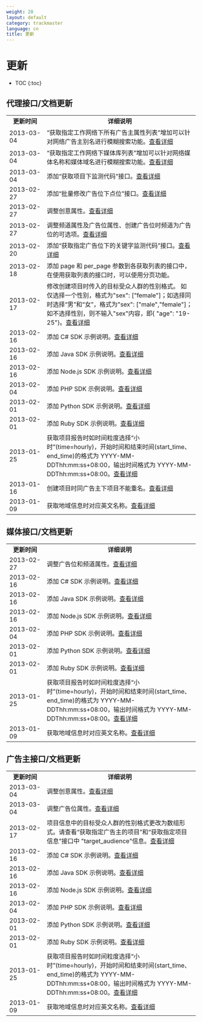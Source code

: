 ```yaml
---
weight: 20
layout: default
category: trackmaster
language: cn
title: 更新
---
```


# 更新

* TOC
{:toc}

## 代理接口/文档更新 

<table width="560" border="0" bordercolor="#000000">
  <tr>
    <td width="94"><div align="center"><strong>更新时间</strong></div></td>
    <td width="456"><div align="center"><strong>详细说明</strong></div></td>
  </tr>
  <tr>
    <td>2013-03-04</td>
    <td>“获取指定工作网络下所有广告主属性列表”增加可以针对网络广告主别名进行模糊搜索功能。<a href="http://dev.admaster.com.cn/doc/trackmaster/v1/cn/advertiser.html#section-3">查看详细</a></td>
  </tr>
  <tr>
    <td>2013-03-04</td>
    <td>“获取指定工作网络下媒体库列表”增加可以针对网络媒体名称和媒体域名进行模糊搜索功能。<a href="http://dev.admaster.com.cn/doc/trackmaster/v1/cn/media.html#section-3">查看详细</a></td>
  </tr>
  <tr>
    <td>2013-03-04</td>
    <td>添加“获取项目下监测代码”接口。<a href="http://dev.admaster.com.cn/doc/trackmaster/v1/cn/spot.html#section-3">查看详细</a></td>
  </tr>
  <tr>
    <td>2013-02-27</td>
    <td>添加“批量修改广告位下点位”接口。<a href="http://dev.admaster.com.cn/doc/trackmaster/v1/cn/spot.html#section-3">查看详细</a></td>
  </tr>
  <tr>
    <td>2013-02-27</td>
    <td>调整创意属性。<a href="http://dev.admaster.com.cn/doc/trackmaster/v1/cn/creative.html">查看详细</a></td>
  </tr>
  <tr>
    <td>2013-02-27</td>
    <td>调整频道属性及广告位属性、创建广告位时频道为广告位的可选项。<a href="http://dev.admaster.com.cn/doc/trackmaster/v1/cn/placement.html#section-3">查看详细</a></td>
  </tr>
  <tr>
    <td>2013-02-20</td>
    <td>添加“获取指定广告位下的关键字监测代码”接口。<a href="http://dev.admaster.com.cn/doc/trackmaster/v1/cn/code.html#section-2">查看详细</a></td>
  </tr>
  <tr>
    <td>2013-02-18</td>
    <td>添加 page 和 per_page 参数到各获取列表的接口中，在使用获取列表的接口时，可以使用分页功能。</td>
  </tr>
  <tr>
    <td>2013-02-17</td>
    <td>修改创建项目时传入的目标受众人群的性别格式。
如仅选择一个性别，格式为"sex": ["female"]；如选择同时选择“男”和“女”，格式为"sex": ["male","female"]；如不选择性别，则不输入"sex"内容，即{ "age": "19-25"}。<a href="http://dev.admaster.com.cn/doc/trackmaster/v1/cn/campaign.html#section-3">查看详细</a></td>
  </tr>
  <tr>
    <td>2013-02-16</td>
    <td>添加 C# SDK 示例说明。<a href="http://dev.admaster.com.cn/doc/trackmaster/v1/cn/sdk/cs.html">查看详细</a></td>
  </tr>
  <tr>
    <td>2013-02-16</td>
    <td>添加 Java SDK 示例说明。<a href="http://dev.admaster.com.cn/doc/trackmaster/v1/cn/sdk/java.html">查看详细</a></td>
  </tr>
  <tr>
    <td>2013-02-16</td>
    <td>添加 Node.js SDK 示例说明。<a href="http://dev.admaster.com.cn/doc/trackmaster/v1/cn/sdk/nodejs.html">查看详细</a></td>
  </tr>
  <tr>
    <td>2013-02-04</td>
    <td>添加 PHP SDK 示例说明。<a href="http://dev.admaster.com.cn/doc/trackmaster/v1/cn/sdk/php.html">查看详细</a></td>
  </tr>
  <tr>
    <td>2013-02-01</td>
    <td>添加 Python SDK 示例说明。<a href="http://dev.admaster.com.cn/doc/trackmaster/v1/cn/sdk/python.html">查看详细</a></td>
  </tr>
  <tr>
    <td>2013-02-01</td>
    <td>添加 Ruby SDK 示例说明。<a href="http://dev.admaster.com.cn/doc/trackmaster/v1/cn/sdk/ruby.html">查看详细</a></td>
  </tr>
  <tr>
    <td>2013-01-25</td>
    <td>获取项目报告时如时间粒度选择“小时”(time=hourly)，开始时间和结束时间(start_time、end_time)的格式为 YYYY-MM-DDThh:mm:ss+08:00，输出时间格式为 YYYY-MM-DDThh:mm:ss+08:00。<a href="http://dev.admaster.com.cn/doc/trackmaster/v1/cn/campaign_report.html#section-1">查看详细</a></td>
  </tr>
  <tr>
    <td>2013-01-16</td>
    <td>创建项目时同广告主下项目不能重名。<a href="http://dev.admaster.com.cn/doc/trackmaster/v1/cn/campaign.html#section-3">查看详细</a></td>
  </tr>
  <tr>
  	<td>2013-01-09</td>
	<td>获取地域信息时对应英文名称。<a href="http://dev.admaster.com.cn/doc/trackmaster/v1/cn/territory.html">查看详细</a></td>
  </tr>
</table> 

## 媒体接口/文档更新    

<table width="560" border="0" bordercolor="#000000">
  <tr>
    <td width="94"><div align="center"><strong>更新时间</strong></div></td>
    <td width="456"><div align="center"><strong>详细说明</strong></div></td>
  </tr>
  <tr>
    <td>2013-02-27</td>
    <td>调整广告位和频道属性。<a href="http://dev.admaster.com.cn/doc/trackmaster/v1/cn/publisher_placement.html">查看详细</a></td>
  </tr>
  <tr>
    <td>2013-02-16</td>
    <td>添加 C# SDK 示例说明。<a href="http://dev.admaster.com.cn/doc/trackmaster/v1/cn/sdk/cs.html">查看详细</a></td>
  </tr>
  <tr>
    <td>2013-02-16</td>
    <td>添加 Java SDK 示例说明。<a href="http://dev.admaster.com.cn/doc/trackmaster/v1/cn/sdk/java.html">查看详细</a></td>
  </tr>
  <tr>
    <td>2013-02-16</td>
    <td>添加 Node.js SDK 示例说明。<a href="http://dev.admaster.com.cn/doc/trackmaster/v1/cn/sdk/nodejs.html">查看详细</a></td>
  </tr>
  <tr>
    <td>2013-02-04</td>
    <td>添加 PHP SDK 示例说明。<a href="http://dev.admaster.com.cn/doc/trackmaster/v1/cn/sdk/php.html">查看详细</a></td>
  </tr>
  <tr>
    <td>2013-02-01</td>
    <td>添加 Python SDK 示例说明。<a href="http://dev.admaster.com.cn/doc/trackmaster/v1/cn/sdk/python.html">查看详细</a></td>
  </tr>
  <tr>
    <td>2013-02-01</td>
    <td>添加 Ruby SDK 示例说明。<a href="http://dev.admaster.com.cn/doc/trackmaster/v1/cn/sdk/ruby.html">查看详细</a></td>
  </tr>
  <tr>
    <td>2013-01-25</td>
    <td>获取项目报告时如时间粒度选择“小时”(time=hourly)，开始时间和结束时间(start_time、end_time)的格式为 YYYY-MM-DDThh:mm:ss+08:00，输出时间格式为 YYYY-MM-DDThh:mm:ss+08:00。<a href="http://dev.admaster.com.cn/doc/trackmaster/v1/cn/media_report.html#section-5">查看详细</a></td>
  </tr>
  <tr>
  	<td>2013-01-09</td>
	<td>获取地域信息时对应英文名称。<a href="http://dev.admaster.com.cn/doc/trackmaster/v1/cn/publisher_territory.html">查看详细</a></td>
  </tr>
</table>    


## 广告主接口/文档更新    

<table width="560" border="0" bordercolor="#000000">
  <tr>
    <td width="94"><div align="center"><strong>更新时间</strong></div></td>
    <td width="456"><div align="center"><strong>详细说明</strong></div></td>
  </tr>
  <tr>
    <td>2013-03-04</td>
    <td>调整创意属性。<a href="http://dev.admaster.com.cn/doc/trackmaster/v1/cn/advertisers_creative.html">查看详细</a></td>
  </tr>
  <tr>
    <td>2013-03-04</td>
    <td>调整广告位属性。<a href="http://dev.admaster.com.cn/doc/trackmaster/v1/cn/advertisers_placement.html">查看详细</a></td>
  </tr>
  <tr>
    <td>2013-02-17</td>
    <td>项目信息中的目标受众人群的性别格式更改为数组形式。请查看“获取指定广告主的项目”和“获取指定项目信息”接口中
"target_audience"信息。<a href="http://dev.admaster.com.cn/doc/trackmaster/v1/cn/advertisers_campaign.html">查看详细</a></td>
  </tr>
  <tr>
    <td>2013-02-16</td>
    <td>添加 C# SDK 示例说明。<a href="http://dev.admaster.com.cn/doc/trackmaster/v1/cn/sdk/cs.html">查看详细</a></td>
  </tr>
  <tr>
    <td>2013-02-16</td>
    <td>添加 Java SDK 示例说明。<a href="http://dev.admaster.com.cn/doc/trackmaster/v1/cn/sdk/java.html">查看详细</a></td>
  </tr>
  <tr>
    <td>2013-02-16</td>
    <td>添加 Node.js SDK 示例说明。<a href="http://dev.admaster.com.cn/doc/trackmaster/v1/cn/sdk/nodejs.html">查看详细</a></td>
  </tr>
  <tr>
    <td>2013-02-04</td>
    <td>添加 PHP SDK 示例说明。<a href="http://dev.admaster.com.cn/doc/trackmaster/v1/cn/sdk/php.html">查看详细</a></td>
  </tr>
  <tr>
    <td>2013-02-01</td>
    <td>添加 Python SDK 示例说明。<a href="http://dev.admaster.com.cn/doc/trackmaster/v1/cn/sdk/python.html">查看详细</a></td>
  </tr>
  <tr>
    <td>2013-02-01</td>
    <td>添加 Ruby SDK 示例说明。<a href="http://dev.admaster.com.cn/doc/trackmaster/v1/cn/sdk/ruby.html">查看详细</a></td>
  </tr>
  <tr>
    <td>2013-01-25</td>
    <td>获取项目报告时如时间粒度选择“小时”(time=hourly)，开始时间和结束时间(start_time、end_time)的格式为 YYYY-MM-DDThh:mm:ss+08:00，输出时间格式为 YYYY-MM-DDThh:mm:ss+08:00。<a href="http://dev.admaster.com.cn/doc/trackmaster/v1/cn/advertisers_report.html#section-1">查看详细</a></td>
  </tr>
  <tr>
  	<td>2013-01-09</td>
	<td>获取地域信息时对应英文名称。<a href="http://dev.admaster.com.cn/doc/trackmaster/v1/cn/advertisers_territory.html">查看详细</a></td>
  </tr>
</table>   